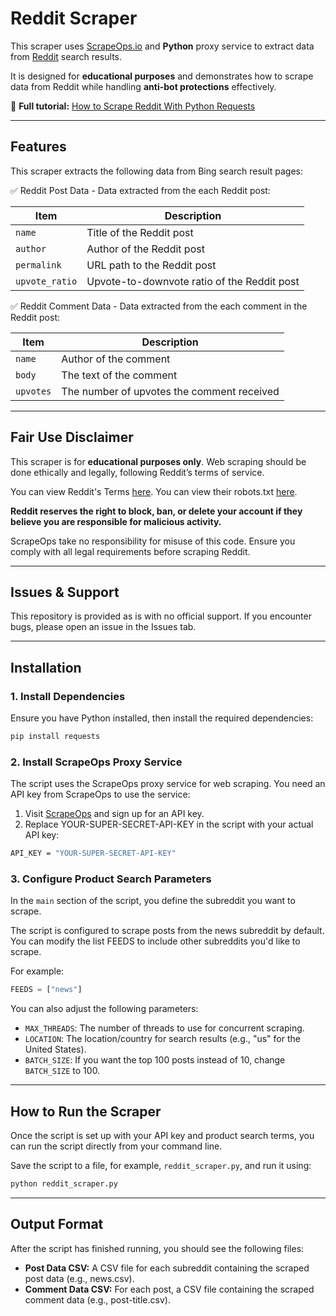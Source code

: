# Reddit Scraper  

This scraper uses [ScrapeOps.io](https://scrapeops.io/) and **Python** proxy service to extract data from [Reddit](reddit.com) search results.

It is designed for **educational purposes** and demonstrates how to scrape data from Reddit while handling **anti-bot protections** effectively.  

📖 **Full tutorial:** [How to Scrape Reddit With Python Requests](https://scrapeops.io/python-web-scraping-playbook/python-scrape-reddit/)

---

## Features  

This scraper extracts the following data from Bing search result pages:

✅ Reddit Post Data - Data extracted from the each Reddit post:


| Item         | Description                                   |
|---------------|-----------------------------------------------|
| `name`        | Title of the Reddit post                      |
| `author`      | Author of the Reddit post                     |
| `permalink`   | URL path to the Reddit post                   |
| `upvote_ratio`| Upvote-to-downvote ratio of the Reddit post   |

✅ Reddit Comment Data - Data extracted from the each comment in the Reddit post:

| Item     | Description                                    |
|-----------|------------------------------------------------|
| `name`    | Author of the comment                          |
| `body`    | The text of the comment                        |
| `upvotes` | The number of upvotes the comment received     |


---

## Fair Use Disclaimer
This scraper is for **educational purposes only**. Web scraping should be done ethically and legally, following Reddit’s terms of service.


You can view Reddit's Terms [here](https://redditinc.com/policies/user-agreement-february-15-2024). You can view their robots.txt [here](https://www.reddit.com/robots.txt). 

**Reddit reserves the right to block, ban, or delete your account if they believe you are responsible for malicious activity.**

ScrapeOps take no responsibility for misuse of this code. Ensure you comply with all legal requirements before scraping Reddit.

---

## Issues & Support
This repository is provided as is with no official support. If you encounter bugs, please open an issue in the Issues tab.

---

## Installation  

### 1. Install Dependencies  
Ensure you have Python installed, then install the required dependencies:  

```bash
pip install requests
```

### 2.  Install ScrapeOps Proxy Service
The script uses the ScrapeOps proxy service for web scraping. You need an API key from ScrapeOps to use the service:

1. Visit [ScrapeOps](https://scrapeops.io/) and sign up for an API key.
2. Replace YOUR-SUPER-SECRET-API-KEY in the script with your actual API key:

```bash
API_KEY = "YOUR-SUPER-SECRET-API-KEY"
```




### 3. Configure Product Search Parameters
In the `main` section of the script, you define the subreddit you want to scrape. 

The script is configured to scrape posts from the news subreddit by default. You can modify the list FEEDS to include other subreddits you'd like to scrape.

For example:

```python
FEEDS = ["news"]
```

You can also adjust the following parameters:

- `MAX_THREADS`:  The number of threads to use for concurrent scraping.
- `LOCATION`: The location/country for search results (e.g., "us" for the United States).
- `BATCH_SIZE`: If you want the top 100 posts instead of 10, change `BATCH_SIZE` to 100.


---

## How to Run the Scraper
Once the script is set up with your API key and product search terms, you can run the script directly from your command line.

Save the script to a file, for example, `reddit_scraper.py`, and run it using:


```bash
python reddit_scraper.py
```

---

## Output Format
After the script has finished running, you should see the following files:

- **Post Data CSV:** A CSV file for each subreddit containing the scraped post data (e.g., news.csv).
- **Comment Data CSV:** For each post, a CSV file containing the scraped comment data (e.g., post-title.csv).